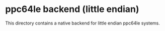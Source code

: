 [//]: # (SPDX-License-Identifier: CC-BY-4.0)

# ppc64le backend (little endian)

This directory contains a native backend for little endian ppc64le systems.

